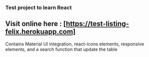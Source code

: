 ### Test project to learn React

## Visit online here : [https://test-listing-felix.herokuapp.com]

Contains Material UI integration, react-icons elements, responsive elements, and a search function that update the table
